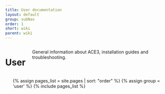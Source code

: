 ```yaml
---
title: User documentation
layout: default
group: subNav
order: 1
short: wiki
parent: wiki
---
```


<div class="row">
    <div class="large-4 medium-4 columns">
        <h1>User</h1>
        <p>General information about ACE3, installation guides and troubleshooting.</p>
    </div>
    <div class="large-8 medium-8 columns">
        <nav>
            <ul>
                {% assign pages_list = site.pages | sort: "order" %}
                {% assign group = 'user' %}
                {% include pages_list %}
            </ul>
        </nav>
    </div>
</div>
